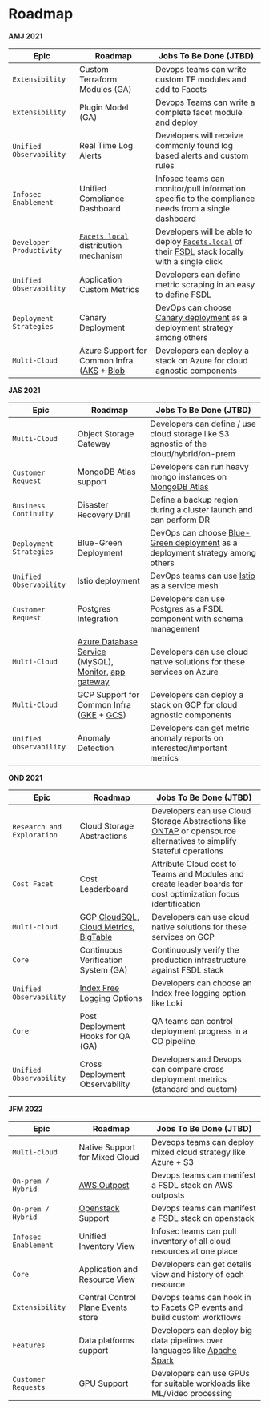 # Roadmap

**AMJ 2021**

Epic | Roadmap | Jobs To Be Done (JTBD) |
-------|-------------------| ----------
`Extensibility` | Custom Terraform Modules (GA)| Devops teams can write custom TF modules and add to Facets|
`Extensibility` | Plugin Model (GA)| Devops Teams can write a complete facet module and deploy|
`Unified Observability` | Real Time Log Alerts| Developers will receive commonly found log based alerts and custom rules|
`Infosec Enablement` | Unified Compliance Dashboard|Infosec teams can monitor/pull information specific to the compliance needs from a single dashboard|
`Developer Productivity` | [`Facets.local`](../deploy/local.md) distribution mechanism|Developers will be able to deploy [`Facets.local`](../deploy/local.md) of their [FSDL](../fsdl/README.md) stack locally with a single click|
`Unified Observability` | Application Custom Metrics|Developers can define metric scraping in an easy to define FSDL|
`Deployment Strategies` | Canary Deployment | DevOps can choose [Canary deployment](https://semaphoreci.com/blog/what-is-canary-deployment) as a deployment strategy among others|
`Multi-Cloud`| Azure Support for Common Infra ([AKS](https://azure.microsoft.com/en-in/services/kubernetes-service/) + [Blob](https://azure.microsoft.com/en-in/services/storage/blobs/)| Developers can deploy a stack on Azure for cloud agnostic components|


**JAS 2021**

Epic | Roadmap | Jobs To Be Done (JTBD) |
-------|-------------------| ----------
`Multi-Cloud`| Object Storage Gateway|Developers can define / use cloud storage like S3 agnostic of the cloud/hybrid/on-prem|
`Customer Request`| MongoDB Atlas support| Developers can run heavy mongo instances on [MongoDB Atlas](https://www.mongodb.com/cloud/atlas) |
`Business Continuity`| Disaster Recovery Drill| Define a backup region during a cluster launch and can perform DR|
`Deployment Strategies` | Blue-Green Deployment | DevOps can choose [Blue-Green deployment](https://www.redhat.com/en/topics/devops/what-is-blue-green-deployment) as a deployment strategy among others|
`Unified Observability` | Istio deployment| DevOps teams can use [Istio](https://istio.io/) as a service mesh|
`Customer Request` | Postgres Integration| Developers can use Postgres as a FSDL component with schema management|
`Multi-Cloud`| [Azure Database Service](https://azure.microsoft.com/en-in/services/mysql/) (MySQL), [Monitor](https://azure.microsoft.com/en-in/services/monitor/), [app gateway](https://docs.microsoft.com/en-us/azure/application-gateway/overview)| Developers can use cloud native solutions for these services on Azure|
`Multi-Cloud`| GCP Support for Common Infra ([GKE](https://cloud.google.com/kubernetes-engine) + [GCS](https://cloud.google.com/storage))| Developers can deploy a stack on GCP for cloud agnostic components|
`Unified Observability` | Anomaly Detection| Developers can get metric anomaly reports on interested/important metrics|

**OND 2021**

Epic | Roadmap | Jobs To Be Done (JTBD) |
-------|-------------------| ----------
`Research and Exploration`| Cloud Storage Abstractions| Developers can use Cloud Storage Abstractions like [ONTAP](https://www.netapp.com/data-management/ontap-data-management-software/) or opensource alternatives to simplify Stateful operations|
`Cost Facet`|Cost Leaderboard| Attribute Cloud cost to Teams and Modules and create leader boards for cost optimization focus identification|
`Multi-cloud`|GCP [CloudSQL](https://cloud.google.com/sql/docs/mysql), [Cloud Metrics](https://cloud.google.com/monitoring/api/metrics_gcp), [BigTable](https://cloud.google.com/bigtable)| Developers can use cloud native solutions for these services on GCP|
`Core`|Continuous Verification System (GA)| Continuously verify the production infrastructure against FSDL stack|
`Unified Observability` | [Index Free Logging](https://thenewstack.io/yes-index-free-log-management-works/) Options| Developers can choose an Index free logging option like Loki|
`Core`|Post Deployment Hooks for QA (GA)|QA teams can control deployment progress in a CD pipeline|
`Unified Observability` | Cross Deployment Observability| Developers and Devops can compare cross deployment metrics (standard and custom)|

**JFM 2022**

Epic | Roadmap | Jobs To Be Done (JTBD) |
-------|-------------------| ----------
`Multi-cloud`| Native Support for Mixed Cloud| Deveops teams can deploy mixed cloud strategy like Azure + S3|
`On-prem / Hybrid`| [AWS Outpost](https://aws.amazon.com/outposts/)| Devops teams can manifest a FSDL stack on AWS outposts|
`On-prem / Hybrid`| [Openstack](https://www.openstack.org/) Support| Devops teams can manifest a FSDL stack on openstack|
`Infosec Enablement` | Unified Inventory View| Infosec teams can pull inventory of all cloud resources at one place|
`Core`| Application and Resource View| Developers can get details view and history of each resource| 
`Extensibility` | Central Control Plane Events store| Devops teams can hook in to Facets CP events and build custom workflows| 
`Features` | Data platforms support| Developers can deploy big data pipelines over languages like [Apache Spark](http://spark.apache.org/)| 
`Customer Requests`| GPU Support| Developers can use GPUs for suitable workloads like ML/Video processing|

